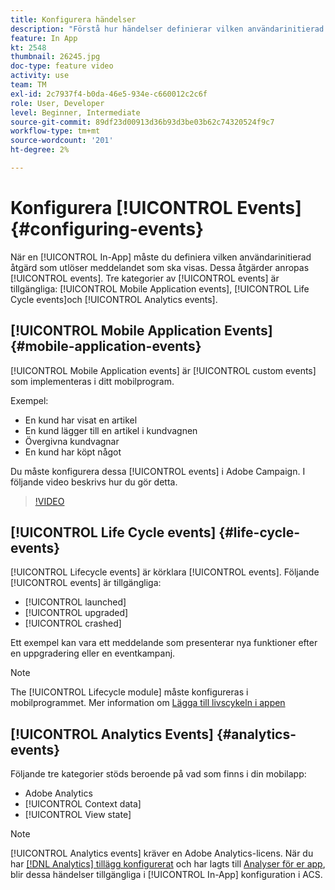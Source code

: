 ```yaml
---
title: Konfigurera händelser
description: "Förstå hur händelser definierar vilken användarinitierad åtgärd som utlöser ett meddelande i appen som ska visas. "
feature: In App
kt: 2548
thumbnail: 26245.jpg
doc-type: feature video
activity: use
team: TM
exl-id: 2c7937f4-b0da-46e5-934e-c660012c2c6f
role: User, Developer
level: Beginner, Intermediate
source-git-commit: 89df23d00913d36b93d3be03b62c74320524f9c7
workflow-type: tm+mt
source-wordcount: '201'
ht-degree: 2%

---
```


# Konfigurera [!UICONTROL Events] {#configuring-events}

När en [!UICONTROL In-App] måste du definiera vilken användarinitierad åtgärd som utlöser meddelandet som ska visas. Dessa åtgärder anropas [!UICONTROL events]. Tre kategorier av [!UICONTROL events] är tillgängliga: [!UICONTROL Mobile Application events], [!UICONTROL Life Cycle events]och [!UICONTROL Analytics events].

## [!UICONTROL Mobile Application Events] {#mobile-application-events}

[!UICONTROL Mobile Application events] är [!UICONTROL custom events] som implementeras i ditt mobilprogram.

Exempel:

* En kund har visat en artikel
* En kund lägger till en artikel i kundvagnen
* Övergivna kundvagnar
* En kund har köpt något

Du måste konfigurera dessa [!UICONTROL events] i Adobe Campaign. I följande video beskrivs hur du gör detta.

>[!VIDEO](https://video.tv.adobe.com/v/26245?quality=12&learn=on)

## [!UICONTROL Life Cycle events] {#life-cycle-events}

[!UICONTROL Lifecycle events] är körklara [!UICONTROL events]. Följande [!UICONTROL events] är tillgängliga:

* [!UICONTROL launched]
* [!UICONTROL upgraded]
* [!UICONTROL crashed]

Ett exempel kan vara ett meddelande som presenterar nya funktioner efter en uppgradering eller en eventkampanj.

>[!NOTE]
>
>The [!UICONTROL Lifecycle module] måste konfigureras i mobilprogrammet. Mer information om [Lägga till livscykeln i appen](https://aep-sdks.gitbook.io/docs/using-mobile-extensions/mobile-core/lifecycle)

## [!UICONTROL Analytics Events] {#analytics-events}

Följande tre kategorier stöds beroende på vad som finns i din mobilapp:

* Adobe Analytics
* [!UICONTROL Context data]
* [!UICONTROL View state]

>[!NOTE]
>
>[!UICONTROL Analytics events] kräver en Adobe Analytics-licens. När du har [[!DNL Analytics] tillägg konfigurerat](https://aep-sdks.gitbook.io/docs/using-mobile-extensions/adobe-analytics#configure-analytics-extension-in-launch) och har lagts till [Analyser för er app](https://aep-sdks.gitbook.io/docs/using-mobile-extensions/adobe-analytics#add-analytics-to-your-app), blir dessa händelser tillgängliga i [!UICONTROL In-App] konfiguration i ACS.
